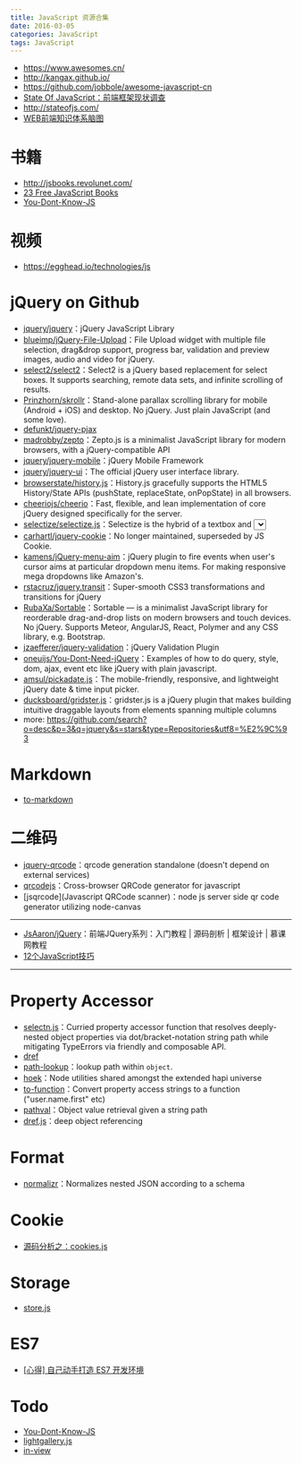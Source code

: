 ```yaml
---
title: JavaScript 资源合集
date: 2016-03-05
categories: JavaScript
tags: JavaScript
---
```


- https://www.awesomes.cn/
- http://kangax.github.io/
- https://github.com/jobbole/awesome-javascript-cn
- [State Of JavaScript：前端框架现状调查](https://segmentfault.com/a/1190000006728971)
- http://stateofjs.com/
- [WEB前端知识体系脑图](http://www.jianshu.com/p/00baf1e65322)

# 书籍
- http://jsbooks.revolunet.com/
- [23 Free JavaScript Books](https://hackerlists.com/free-javascript-books/c)
- [You-Dont-Know-JS](https://github.com/getify/You-Dont-Know-JS)

# 视频
- https://egghead.io/technologies/js

# jQuery on Github
- [jquery/jquery](https://github.com/jquery/jquery)：jQuery JavaScript Library
- [blueimp/jQuery-File-Upload](https://github.com/blueimp/jQuery-File-Upload)：File Upload widget with multiple file selection, drag&drop support, progress bar, validation and preview images, audio and video for jQuery.
- [select2/select2](https://github.com/select2/select2)：Select2 is a jQuery based replacement for select boxes. It supports searching, remote data sets, and infinite scrolling of results.
- [Prinzhorn/skrollr](https://github.com/Prinzhorn/skrollr)：Stand-alone parallax scrolling library for mobile (Android + iOS) and desktop. No jQuery. Just plain JavaScript (and some love).
- [defunkt/jquery-pjax](https://github.com/defunkt/jquery-pjax)
- [madrobby/zepto](https://github.com/madrobby/zepto)：Zepto.js is a minimalist JavaScript library for modern browsers, with a jQuery-compatible API
- [jquery/jquery-mobile](https://github.com/jquery/jquery-mobile)：jQuery Mobile Framework
- [jquery/jquery-ui](https://github.com/jquery/jquery-ui)：The official jQuery user interface library.
- [browserstate/history.js](https://github.com/browserstate/history.js)：History.js gracefully supports the HTML5 History/State APIs (pushState, replaceState, onPopState) in all browsers.
- [cheeriojs/cheerio](https://github.com/cheeriojs/cheerio)：Fast, flexible, and lean implementation of core jQuery designed specifically for the server.
- [selectize/selectize.js](https://github.com/selectize/selectize.js)：Selectize is the hybrid of a textbox and <select> box. It's jQuery based and it has autocomplete and native-feeling keyboard navigation; useful for tagging, contact lists, etc.
- [carhartl/jquery-cookie](https://github.com/carhartl/jquery-cookie)：No longer maintained, superseded by JS Cookie.
- [kamens/jQuery-menu-aim](https://github.com/kamens/jQuery-menu-aim)：jQuery plugin to fire events when user's cursor aims at particular dropdown menu items. For making responsive mega dropdowns like Amazon's.
- [rstacruz/jquery.transit](https://github.com/rstacruz/jquery.transit)：Super-smooth CSS3 transformations and transitions for jQuery
- [RubaXa/Sortable](https://github.com/RubaXa/Sortable)：Sortable — is a minimalist JavaScript library for reorderable drag-and-drop lists on modern browsers and touch devices. No jQuery. Supports Meteor, AngularJS, React, Polymer and any CSS library, e.g. Bootstrap.
- [jzaefferer/jquery-validation](https://github.com/jzaefferer/jquery-validation)：jQuery Validation Plugin
- [oneuijs/You-Dont-Need-jQuery](https://github.com/oneuijs/You-Dont-Need-jQuery)：Examples of how to do query, style, dom, ajax, event etc like jQuery with plain javascript.
- [amsul/pickadate.js](https://github.com/amsul/pickadate.js)：The mobile-friendly, responsive, and lightweight jQuery date & time input picker.
- [ducksboard/gridster.js](https://github.com/ducksboard/gridster.js)：gridster.js is a jQuery plugin that makes building intuitive draggable layouts from elements spanning multiple columns
- more: https://github.com/search?o=desc&p=3&q=jquery&s=stars&type=Repositories&utf8=%E2%9C%93


# Markdown
- [to-markdown](https://github.com/domchristie/to-markdown)

# 二维码
- [jquery-qrcode](https://github.com/jeromeetienne/jquery-qrcode)：qrcode generation standalone (doesn't depend on external services)
- [qrcodejs](https://github.com/davidshimjs/qrcodejs)：Cross-browser QRCode generator for javascript
- [jsqrcode](Javascript QRCode scanner)：node js server side qr code generator utilizing node-canvas


---

- [JsAaron/jQuery](https://github.com/JsAaron/jQuery)：前端JQuery系列：入门教程 | 源码剖析 | 框架设计 | 慕课网教程
- [12个JavaScript技巧](http://www.w3cplus.com/javascript/12-extremely-useful-hacks-for-javascript.html)

---

# Property Accessor
- [selectn.js](https://github.com/wilmoore/selectn.js)：Curried property accessor function that resolves deeply-nested object properties via dot/bracket-notation string path while mitigating TypeErrors via friendly and composable API.
- [dref](https://github.com/crcn/dref.js)
- [path-lookup](https://github.com/yields/path-lookup)：lookup path within `object`.
- [hoek](https://github.com/hapijs/hoek)：Node utilities shared amongst the extended hapi universe
- [to-function](https://github.com/component/to-function)：Convert property access strings to a function ("user.name.first" etc)
- [pathval](https://github.com/chaijs/pathval)：Object value retrieval given a string path
- [dref.js](https://github.com/crcn-archive/dref.js)：deep object referencing

# Format
- [normalizr](https://github.com/paularmstrong/normalizr)：Normalizes nested JSON according to a schema

# Cookie
- [源码分析之：cookies.js](源码分析之：cookies.js)

# Storage
- [store.js](https://github.com/jaywcjlove/store.js)

# ES7
- [[心得] 自己动手打造 ES7 开发环境](http://mp.weixin.qq.com/s?__biz=MzA5NTM2MTEzNw==&mid=2736710596&idx=1&sn=c65df9d6e27142430313a783e149129d&scene=0)

# Todo
- [You-Dont-Know-JS](https://github.com/getify/You-Dont-Know-JS)
- [lightgallery.js](https://github.com/sachinchoolur/lightgallery.js)
- [in-view](https://github.com/camwiegert/in-view)
